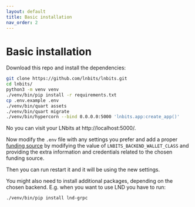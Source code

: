 ```yaml
---
layout: default
title: Basic installation
nav_order: 2
---
```



Basic installation
==================

Download this repo and install the dependencies:

```sh
git clone https://github.com/lnbits/lnbits.git
cd lnbits/
python3 -m venv venv
./venv/bin/pip install -r requirements.txt
cp .env.example .env
./venv/bin/quart assets
./venv/bin/quart migrate
./venv/bin/hypercorn --bind 0.0.0.0:5000 'lnbits.app:create_app()'
```

No you can visit your LNbits at http://localhost:5000/.

Now modify the `.env` file with any settings you prefer and add a proper [funding source](./wallets.md) by modifying the value of `LNBITS_BACKEND_WALLET_CLASS` and providing the extra information and credentials related to the chosen funding source.

Then you can run restart it and it will be using the new settings.

You might also need to install additional packages, depending on the chosen backend.
E.g. when you want to use LND you have to run:

```sh
./venv/bin/pip install lnd-grpc
```

